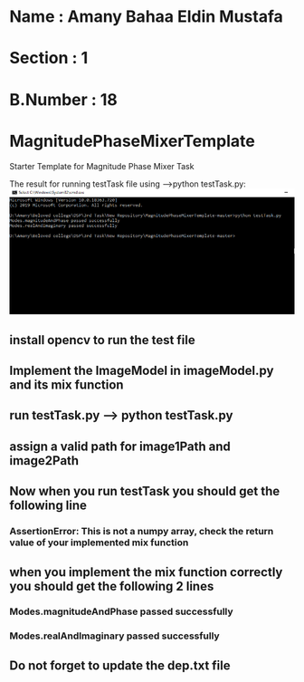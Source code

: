 # Name : Amany Bahaa Eldin Mustafa
# Section : 1
# B.Number : 18 

# MagnitudePhaseMixerTemplate
Starter Template for Magnitude Phase Mixer Task

The result for running testTask file using -->python testTask.py:
![picture](testTaskresult.png)







## install opencv to run the test file

## Implement the ImageModel in imageModel.py and its mix function
## run testTask.py --> python testTask.py
## assign a valid path for image1Path and image2Path
## Now when you run testTask you should get the following line
### AssertionError: This is not a numpy array, check the return value of your implemented mix function

## when you implement the mix function correctly you should get the following 2 lines
### Modes.magnitudeAndPhase passed successfully
### Modes.realAndImaginary passed successfully

## Do not forget to update the dep.txt file
